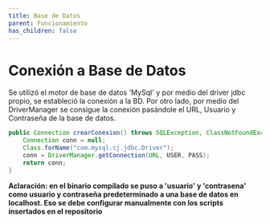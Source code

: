 ```yaml
---
title: Base de Datos
parent: Funcionamiento
has_children: false
---
```

# Conexión a Base de Datos

Se utilizó el motor de base de datos 'MySql' y por medio del driver jdbc propio, se estableció la conexión a la BD. Por otro lado, por medio del DriverManager se consigue la conexión pasándole el URL, Usuario y Contraseña de la base de datos.

```java
public Connection crearConexion() throws SQLException, ClassNotFoundException {
	Connection conn = null;
	Class.forName("com.mysql.cj.jdbc.Driver");
	conn = DriverManager.getConnection(URL, USER, PASS);
	return conn;
}
```

**Aclaración: en el binario compilado se puso a 'usuario' y 'contrasena' como usuario y contraseña predeterminado a una base de datos en localhost. Eso se debe configurar manualmente con los scripts insertados en el repositorio**
